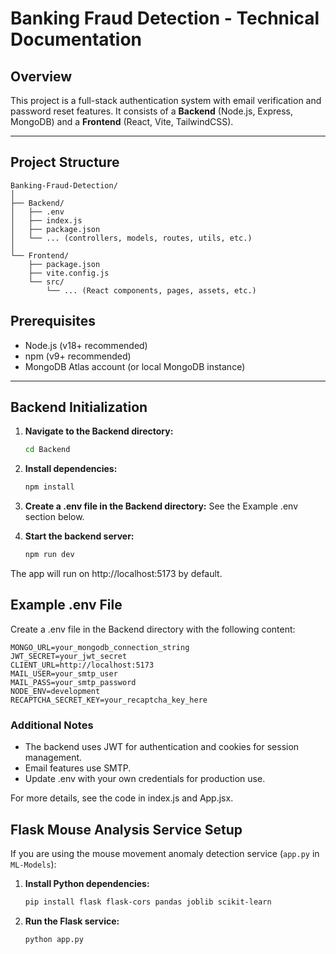 # Banking Fraud Detection - Technical Documentation

## Overview

This project is a full-stack authentication system with email verification and password reset features. It consists of a **Backend** (Node.js, Express, MongoDB) and a **Frontend** (React, Vite, TailwindCSS).

---

## Project Structure

    Banking-Fraud-Detection/
    │
    ├── Backend/
    │   ├── .env
    │   ├── index.js
    │   ├── package.json
    │   └── ... (controllers, models, routes, utils, etc.)
    │
    └── Frontend/
        ├── package.json
        ├── vite.config.js
        └── src/
            └── ... (React components, pages, assets, etc.)

## Prerequisites

- Node.js (v18+ recommended)
- npm (v9+ recommended)
- MongoDB Atlas account (or local MongoDB instance)

---

## Backend Initialization

1. **Navigate to the Backend directory:**
   ```sh
   cd Backend
2. **Install dependencies:**
   ```sh
   npm install
3. **Create a .env file in the Backend directory:**
    See the Example .env section below.

4. **Start the backend server:**
    ```sh
    npm run dev
The app will run on http://localhost:5173 by default.

## Example .env File
Create a .env file in the Backend directory with the following content:

    MONGO_URL=your_mongodb_connection_string
    JWT_SECRET=your_jwt_secret
    CLIENT_URL=http://localhost:5173
    MAIL_USER=your_smtp_user
    MAIL_PASS=your_smtp_password
    NODE_ENV=development
    RECAPTCHA_SECRET_KEY=your_recaptcha_key_here

### Additional Notes
- The backend uses JWT for authentication and cookies for session management.
- Email features use SMTP.
- Update .env with your own credentials for production use.

For more details, see the code in index.js and App.jsx.

## Flask Mouse Analysis Service Setup

If you are using the mouse movement anomaly detection service (`app.py` in `ML-Models`):

1. **Install Python dependencies:**
   ```sh
   pip install flask flask-cors pandas joblib scikit-learn

2. **Run the Flask service:**
    ```sh
    python app.py
